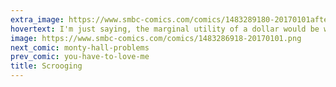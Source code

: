 ```yaml
---
extra_image: https://www.smbc-comics.com/comics/1483289180-20170101after.png
hovertext: I'm just saying, the marginal utility of a dollar would be way higher if Scrooge sent that goose to Bengal.
image: https://www.smbc-comics.com/comics/1483286918-20170101.png
next_comic: monty-hall-problems
prev_comic: you-have-to-love-me
title: Scrooging
---
```


